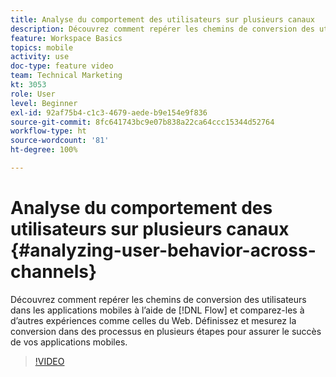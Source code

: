 ```yaml
---
title: Analyse du comportement des utilisateurs sur plusieurs canaux
description: Découvrez comment repérer les chemins de conversion des utilisateurs dans les applications mobiles à l’aide de Flow, et comparez-les à d’autres expériences comme celles du Web. Définissez et mesurez la conversion dans des processus en plusieurs étapes pour assurer le succès de vos applications mobiles.
feature: Workspace Basics
topics: mobile
activity: use
doc-type: feature video
team: Technical Marketing
kt: 3053
role: User
level: Beginner
exl-id: 92af75b4-c1c3-4679-aede-b9e154e9f836
source-git-commit: 8fc641743bc9e07b838a22ca64ccc15344d52764
workflow-type: ht
source-wordcount: '81'
ht-degree: 100%

---
```


# Analyse du comportement des utilisateurs sur plusieurs canaux {#analyzing-user-behavior-across-channels}

Découvrez comment repérer les chemins de conversion des utilisateurs dans les applications mobiles à l’aide de [!DNL Flow] et comparez-les à d’autres expériences comme celles du Web. Définissez et mesurez la conversion dans des processus en plusieurs étapes pour assurer le succès de vos applications mobiles.

>[!VIDEO](https://video.tv.adobe.com/v/27824/?quality=12&learn=on)
